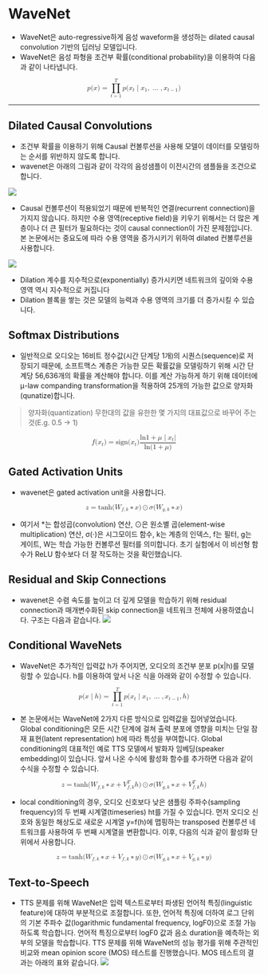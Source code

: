 # WaveNet
* WaveNet은 auto-regressive하게 음성 waveform을 생성하는 dilated causal convolution 기반의 딥러닝 모델입니다.
* WaveNet은 음성 파형을 조건부 확률(conditional probability)을 이용하여 다음과 같이 나타냅니다.
<math xmlns="http://www.w3.org/1998/Math/MathML" display="block">
  <mi>p</mi>
  <mo stretchy="false">(</mo>
  <mrow data-mjx-texclass="ORD">
    <mi mathvariant="bold">x</mi>
  </mrow>
  <mo stretchy="false">)</mo>
  <mo>=</mo>
  <munderover>
    <mo data-mjx-texclass="OP">&#x220F;</mo>
    <mrow data-mjx-texclass="ORD">
      <mi>t</mi>
      <mo>=</mo>
      <mn>1</mn>
    </mrow>
    <mrow data-mjx-texclass="ORD">
      <mi>T</mi>
    </mrow>
  </munderover>
  <mrow data-mjx-texclass="ORD">
    <mi>p</mi>
    <mo stretchy="false">(</mo>
    <msub>
      <mi>x</mi>
      <mi>t</mi>
    </msub>
    <mrow data-mjx-texclass="ORD">
      <mo stretchy="false">|</mo>
    </mrow>
    <msub>
      <mi>x</mi>
      <mn>1</mn>
    </msub>
    <mo>,</mo>
    <mo>&#x2026;</mo>
    <mo>,</mo>
    <msub>
      <mi>x</mi>
      <mrow data-mjx-texclass="ORD">
        <mi>t</mi>
        <mo>&#x2212;</mo>
        <mn>1</mn>
      </mrow>
    </msub>
    <mo stretchy="false">)</mo>
  </mrow>
</math>

---
## Dilated Causal Convolutions
* 조건부 확률을 이용하기 위해 Causal 컨볼루션을 사용해 모델이 데이터를 모델링하는 순서를 위반하지 않도록 합니다.
* wavenet은 아래의 그림과 같이 각각의 음성샘플이 이전시간의 샘플들을 조건으로 합니다.

![](https://img1.daumcdn.net/thumb/R1280x0/?scode=mtistory2&fname=https%3A%2F%2Fblog.kakaocdn.net%2Fdn%2Fcx4XUt%2FbtqFGMPQSAh%2FGjHVj89aEZzLvQAEOWkIr0%2Fimg.png)


*  Causal 컨볼루션이 적용되었기 때문에 반복적인 연결(recurrent connection)을 가지지 않습니다. 하지만 수용 영역(receptive field)을 키우기 위해서는 더 많은 계층이나 더 큰 필터가 필요하다는 것이 causal connection이 가진 문제점입니다. 본 논문에서는 중요도에 따라 수용 영역을 증가시키기 위하여 dilated 컨볼루션을 사용합니다.

![](https://blog.kakaocdn.net/dn/buoEjd/btryd1Td9KY/cIrAcPWs4FDeSqIDRrcosK/img.gif)

* Dilation 계수를 지수적으로(exponentially) 증가시키면 네트워크의 깊이와 수용 영역 역시 지수적으로 커집니다
* Dilation 블록을 쌓는 것은 모델의 능력과 수용 영역의 크기를 더 증가시킬 수 있습니다.

## Softmax Distributions
* 일반적으로 오디오는 16비트 정수값(시간 단계당 1개)의 시퀀스(sequence)로 저장되기 때문에, 소프트맥스 계층은 가능한 모든 확률값을 모델링하기 위해 시간 단계당 56,636개의 확률을 계산해야 합니다. 이를 계산 가능하게 하기 위해 데이터에 μ-law companding transformation을 적용하여 25개의 가능한 값으로 양자화(qunatize)합니다.
> 양자화(quantization) 무한대의 값을 유한한 몇 가지의 대표값으로 바꾸어 주는 것(E.g. 0.5 → 1)

<math xmlns="http://www.w3.org/1998/Math/MathML" display="block">
  <mi>f</mi>
  <mo stretchy="false">(</mo>
  <msub>
    <mi>x</mi>
    <mi>t</mi>
  </msub>
  <mo stretchy="false">)</mo>
  <mo>=</mo>
  <mtext>sign</mtext>
  <mo stretchy="false">(</mo>
  <msub>
    <mi>x</mi>
    <mi>t</mi>
  </msub>
  <mo stretchy="false">)</mo>
  <mfrac>
    <mrow>
      <mi>ln</mi>
      <mo data-mjx-texclass="NONE">&#x2061;</mo>
      <mrow data-mjx-texclass="ORD">
        <mn>1</mn>
        <mo>+</mo>
        <mi>&#x3BC;</mi>
        <mrow data-mjx-texclass="ORD">
          <mo stretchy="false">|</mo>
        </mrow>
        <msub>
          <mi>x</mi>
          <mi>t</mi>
        </msub>
        <mo stretchy="false">|</mo>
      </mrow>
    </mrow>
    <mrow>
      <mi>ln</mi>
      <mo data-mjx-texclass="NONE">&#x2061;</mo>
      <mo stretchy="false">(</mo>
      <mn>1</mn>
      <mo>+</mo>
      <mi>&#x3BC;</mi>
      <mo stretchy="false">)</mo>
    </mrow>
  </mfrac>
</math>

## Gated Activation Units
* wavenet은 gated activation unit을 사용합니다.

<math xmlns="http://www.w3.org/1998/Math/MathML" display="block">
  <mrow data-mjx-texclass="ORD">
    <mi mathvariant="bold">z</mi>
  </mrow>
  <mo>=</mo>
  <mi>tanh</mi>
  <mo data-mjx-texclass="NONE">&#x2061;</mo>
  <mrow data-mjx-texclass="ORD">
    <mo stretchy="false">(</mo>
    <msub>
      <mi>W</mi>
      <mrow data-mjx-texclass="ORD">
        <mi>f</mi>
        <mo>,</mo>
        <mi>k</mi>
      </mrow>
    </msub>
    <mo>&#x2217;</mo>
    <mrow data-mjx-texclass="ORD">
      <mi mathvariant="bold">x</mi>
    </mrow>
    <mo stretchy="false">)</mo>
  </mrow>
  <mo>&#x2299;</mo>
  <mi>&#x3C3;</mi>
  <mrow data-mjx-texclass="ORD">
    <mo stretchy="false">(</mo>
    <msub>
      <mi>W</mi>
      <mrow data-mjx-texclass="ORD">
        <mi>g</mi>
        <mo>,</mo>
        <mi>k</mi>
      </mrow>
    </msub>
    <mo>&#x2217;</mo>
    <mrow data-mjx-texclass="ORD">
      <mi mathvariant="bold">x</mi>
    </mrow>
    <mo stretchy="false">)</mo>
  </mrow>
</math>

* 여기서 *는 합성곱(convolution) 연산, ⊙은 원소별 곱(element-wise multiplication) 연산, σ(⋅)은 시그모이드 함수, k는 계층의 인덱스, f는 필터, g는 게이트, W는 학습 가능한 컨볼루션 필터를 의미합니다. 초기 실험에서 이 비선형 함수가 ReLU 함수보다 더 잘 작도하는 것을 확인했습니다.

## Residual and Skip Connections
* wavenet은 수렴 속도를 높이고 더 깊게 모델을 학습하기 위해 residual connection과 매개변수화된 skip connection을 네트워크 전체에 사용하였습니다. 구조는 다음과 같습니다.
![](https://img1.daumcdn.net/thumb/R1280x0/?scode=mtistory2&fname=https%3A%2F%2Fblog.kakaocdn.net%2Fdn%2Fto7HJ%2Fbtrydzb3Omf%2FFIR5h49YAN3a95Wrluih31%2Fimg.png)

## Conditional WaveNets
* WaveNet은 추가적인 입력값 h가 주어지면, 오디오의 조건부 분포 p(x|h)를 모델링할 수 있습니다. h를 이용하여 앞서 나온 식을 아래와 같이 수정할 수 있습니다.
<math xmlns="http://www.w3.org/1998/Math/MathML" display="block">
  <mi>p</mi>
  <mo stretchy="false">(</mo>
  <mrow data-mjx-texclass="ORD">
    <mi mathvariant="bold">x</mi>
  </mrow>
  <mrow data-mjx-texclass="ORD">
    <mo stretchy="false">|</mo>
  </mrow>
  <mrow data-mjx-texclass="ORD">
    <mi mathvariant="bold">h</mi>
  </mrow>
  <mo stretchy="false">)</mo>
  <mo>=</mo>
  <munderover>
    <mo data-mjx-texclass="OP">&#x220F;</mo>
    <mrow data-mjx-texclass="ORD">
      <mi>t</mi>
      <mo>=</mo>
      <mn>1</mn>
    </mrow>
    <mrow data-mjx-texclass="ORD">
      <mi>T</mi>
    </mrow>
  </munderover>
  <mrow data-mjx-texclass="ORD">
    <mi>p</mi>
    <mo stretchy="false">(</mo>
    <msub>
      <mi>x</mi>
      <mi>t</mi>
    </msub>
    <mrow data-mjx-texclass="ORD">
      <mo stretchy="false">|</mo>
    </mrow>
    <msub>
      <mi>x</mi>
      <mn>1</mn>
    </msub>
    <mo>,</mo>
    <mo>&#x2026;</mo>
    <mo>,</mo>
    <msub>
      <mi>x</mi>
      <mrow data-mjx-texclass="ORD">
        <mi>t</mi>
        <mo>&#x2212;</mo>
        <mn>1</mn>
      </mrow>
    </msub>
    <mo>,</mo>
    <mrow data-mjx-texclass="ORD">
      <mi mathvariant="bold">h</mi>
    </mrow>
    <mo stretchy="false">)</mo>
  </mrow>
</math>

* 본 논문에서는 WaveNet에 2가지 다른 방식으로 입력값을 집어넣었습니다. Global conditioning은 모든 시간 단계에 걸쳐 출력 분포에 영향을 미치는 단일 잠재 표현(latent representation) h에 따라 특성을 부여합니다. Global conditioning의 대표적인 예로 TTS 모델에서 발화자 임베딩(speaker embedding)이 있습니다. 앞서 나온 수식에 활성화 함수를 추가하면 다음과 같이 수식을 수정할 수 있습니다.

<math xmlns="http://www.w3.org/1998/Math/MathML" display="block">
  <mrow data-mjx-texclass="ORD">
    <mi mathvariant="bold">z</mi>
  </mrow>
  <mo>=</mo>
  <mi>tanh</mi>
  <mo data-mjx-texclass="NONE">&#x2061;</mo>
  <mrow data-mjx-texclass="ORD">
    <mo stretchy="false">(</mo>
    <msub>
      <mi>W</mi>
      <mrow data-mjx-texclass="ORD">
        <mi>f</mi>
        <mo>,</mo>
        <mi>k</mi>
      </mrow>
    </msub>
    <mo>&#x2217;</mo>
    <mrow data-mjx-texclass="ORD">
      <mi mathvariant="bold">x</mi>
    </mrow>
    <mo>+</mo>
    <msubsup>
      <mi>V</mi>
      <mrow data-mjx-texclass="ORD">
        <mi>f</mi>
        <mo>,</mo>
        <mi>k</mi>
      </mrow>
      <mrow data-mjx-texclass="ORD">
        <mi>T</mi>
      </mrow>
    </msubsup>
    <mrow data-mjx-texclass="ORD">
      <mi mathvariant="bold">h</mi>
    </mrow>
    <mo stretchy="false">)</mo>
  </mrow>
  <mo>&#x2299;</mo>
  <mi>&#x3C3;</mi>
  <mrow data-mjx-texclass="ORD">
    <mo stretchy="false">(</mo>
    <msub>
      <mi>W</mi>
      <mrow data-mjx-texclass="ORD">
        <mi>g</mi>
        <mo>,</mo>
        <mi>k</mi>
      </mrow>
    </msub>
    <mo>&#x2217;</mo>
    <mrow data-mjx-texclass="ORD">
      <mi mathvariant="bold">x</mi>
    </mrow>
    <mo>+</mo>
    <msubsup>
      <mi>V</mi>
      <mrow data-mjx-texclass="ORD">
        <mi>f</mi>
        <mo>,</mo>
        <mi>k</mi>
      </mrow>
      <mrow data-mjx-texclass="ORD">
        <mi>T</mi>
      </mrow>
    </msubsup>
    <mrow data-mjx-texclass="ORD">
      <mi mathvariant="bold">h</mi>
    </mrow>
    <mo stretchy="false">)</mo>
  </mrow>
</math>

* local conditioning의 경우, 오디오 신호보다 낮은 샘플링 주파수(sampling frequency)의 두 번째 시계열(timeseries) ht를 가질 수 있습니다. 먼저 오디오 신호와 동일한 해상도로 새로운 시계열 y=f(h)에 맵핑하는 transposed 컨볼루션 네트워크를 사용하여 두 번째 시계열을 변환합니다. 이후, 다음의 식과 같이 활성화 단위에서 사용합니다.

<math xmlns="http://www.w3.org/1998/Math/MathML" display="block">
  <mrow data-mjx-texclass="ORD">
    <mi mathvariant="bold">z</mi>
  </mrow>
  <mo>=</mo>
  <mi>tanh</mi>
  <mo data-mjx-texclass="NONE">&#x2061;</mo>
  <mrow data-mjx-texclass="ORD">
    <mo stretchy="false">(</mo>
    <msub>
      <mi>W</mi>
      <mrow data-mjx-texclass="ORD">
        <mi>f</mi>
        <mo>,</mo>
        <mi>k</mi>
      </mrow>
    </msub>
    <mo>&#x2217;</mo>
    <mrow data-mjx-texclass="ORD">
      <mi mathvariant="bold">x</mi>
    </mrow>
    <mo>+</mo>
    <msub>
      <mi>V</mi>
      <mrow data-mjx-texclass="ORD">
        <mi>f</mi>
        <mo>,</mo>
        <mi>k</mi>
      </mrow>
    </msub>
    <mo>&#x2217;</mo>
    <mrow data-mjx-texclass="ORD">
      <mi mathvariant="bold">y</mi>
    </mrow>
    <mo stretchy="false">)</mo>
  </mrow>
  <mo>&#x2299;</mo>
  <mi>&#x3C3;</mi>
  <mrow data-mjx-texclass="ORD">
    <mo stretchy="false">(</mo>
    <msub>
      <mi>W</mi>
      <mrow data-mjx-texclass="ORD">
        <mi>g</mi>
        <mo>,</mo>
        <mi>k</mi>
      </mrow>
    </msub>
    <mo>&#x2217;</mo>
    <mrow data-mjx-texclass="ORD">
      <mi mathvariant="bold">x</mi>
    </mrow>
    <mo>+</mo>
    <msub>
      <mi>V</mi>
      <mrow data-mjx-texclass="ORD">
        <mi>g</mi>
        <mo>,</mo>
        <mi>k</mi>
      </mrow>
    </msub>
    <mo>&#x2217;</mo>
    <mrow data-mjx-texclass="ORD">
      <mi mathvariant="bold">y</mi>
    </mrow>
    <mo stretchy="false">)</mo>
  </mrow>
</math>

## Text-to-Speech
*  TTS 문제를 위해 WaveNet은 입력 텍스트로부터 파생된 언어적 특징(linguistic feature)에 대하여 부분적으로 조절합니다. 또한, 언어적 특징에 더하여 로그 단위의 기본 주파수 값(logarithmic fundamental frequency, log⁡F0)으로 조절 가능하도록 학습합니다. 언어적 특징으로부터 log⁡F0 값과 음소 duration을 예측하는 외부의 모델을 학습합니다. TTS 문제를 위해 WaveNet의 성능 평가를 위해 주관적인 비교와 mean opinion score (MOS) 테스트를 진행했습니다. MOS 테스트의 결과는 아래의 표와 같습니다.
![](https://img1.daumcdn.net/thumb/R1280x0/?scode=mtistory2&fname=https%3A%2F%2Fblog.kakaocdn.net%2Fdn%2Fm3cIb%2FbtryjEQVSQt%2FyFM4GuRkWq9R5V2XSaHPaK%2Fimg.png)
